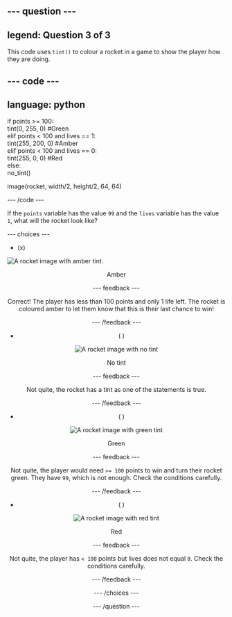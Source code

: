 --- question ---
---
legend: Question 3 of 3
---

This code uses `tint()` to colour a rocket in a game to show the player how they are doing.

--- code ---
---
language: python
---

if points >= 100:    
tint(0, 255, 0) #Green   
elif points < 100 and lives == 1:   
tint(255, 200, 0) #Amber    
elif points < 100 and lives == 0:     
tint(255, 0, 0) #Red     
else:      
no_tint()

image(rocket, width/2, height/2, 64, 64)

--- /code ---

If the `points` variable has the value `99` and the `lives` variable has the value `1`, what will the rocket look like?

--- choices ---

- (x)

![A rocket image with amber tint.](images/rocket_amber.png) <div style="text-align: center;">Amber

 --- feedback ---

 Correct! The player has less than 100 points and only 1 life left. The rocket is coloured amber to let them know that this is their last chance to win!

 --- /feedback ---

- ( )

![A rocket image with no tint](images/rocket_original.png) <div style="text-align: center;">No tint

 --- feedback ---

 Not quite, the rocket has a tint as one of the statements is true.

 --- /feedback ---

- ( )

![A rocket image with green tint](images/rocket_green.png) <div style="text-align: center;">Green

 --- feedback ---

 Not quite, the player would need `>= 100` points to win and turn their rocket green. They have `99`, which is not enough. Check the conditions carefully.

 --- /feedback ---

- ( )

![A rocket image with red tint](images/rocket_red.png) <div style="text-align: center;">Red

 --- feedback ---

 Not quite, the player has `< 100` points but lives does not equal `0`. Check the conditions carefully.

 --- /feedback ---

--- /choices ---

--- /question ---
